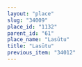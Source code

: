 ```yaml
---
layout: "place"
slug: "34009"
place_id: "1132"
parent_id: "61"
place_name: "Lasūtu"
title: "Lasūtu"
previous_item: "34012"
---
```

